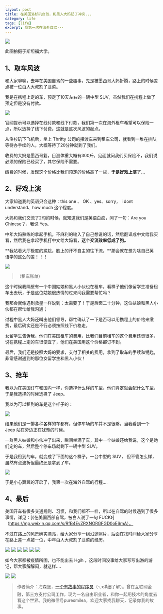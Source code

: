 ```yaml
---
layout: post
title: 在美国洛杉矶自驾，和黑人大妈起了冲突...
category: life
tags: [life]
excerpt: 我第一次在海外自驾···
---
```


![](http://favorites.ren/assets/images/2020/it/zijiai/zijiai01.jpg) 

此图拍摄于斯坦福大学。

## 1、取车风波

和大家聊聊，去年在美国自驾的一些趣事，先是被墨西哥大妈折腾，路上的时候差点被一位白人大叔割了韭菜。

我是在携程上定的车，预定了10天左右的一辆中型 SUV，虽然我们在携程上做了预定但是没有付款。

![](http://favorites.ren/assets/images/2020/it/zijiai/zijiai02.jpg) 

官网提示可以选择在线付款和线下付款，我们第一次在海外租车希望可以保险一点，所以选择了线下付费，这就是这次风波的起点。

从洛杉矶下飞机后，坐上 Thrifty 公司的摆渡车来到租车公司，就看到一堆在排队等待办手续的人，大概等待了20分钟就到了我们。

收费的大妈是墨西哥籍，目测体重大概有300斤，见面就问我们买保险不，我们说必须的保险已经买了，其它保险不需要。

缴费的时候，发现这个价格比我们预定的价格高了一些，**于是好戏上演了...**

## 2、好戏上演

大家知道我的英语只会这种：this  one  、 OK 、yes、sorry， i dont understand、how  much 这个程度。

大妈和我们交流了2句的时候，就知道我们是英语白痴，问了一句：Are you Chinese？，我说 Yes。

中年大妈熟练的拿起手机，不麻利的输入了自己想说的话，然后翻译成中文给我买看，然后我在拿起手机打中文给大妈看，**这个交流效率低成了狗。**

**我站着大厅极度的尴尬，脸上的汗不自主的往下流，**那会就在想为啥自己英语学的这么的差！！！

![](http://favorites.ren/assets/images/2020/it/zijiai/zijiai03.jpg) 

>（租车账单）

这个时候我隔壁有一个中国姑娘和黑人小伙也在租车，看样子他们像留学生准备租车出去玩，于是这位姑娘很热情的过来问我需要帮忙吗？

我那会就像遇到救星一样说到：太需要了！于是后面二十分钟，这位姑娘和黑人小伙都在帮忙给我沟通；

过程中黑人大妈还叫出他们领导，帮忙确认了一下是否可以用携程上的价格来缴费，最后确实还是不行必须按照线下价格走。

女留学生告诉我，他们在美国租车的费用，比我们目前租车的这个费用还贵很多，说在携程上定的车很便宜了，他们在美国用这个价格都订不到。

最后，我们还是按照大妈的要求，支付了相关的费用，拿到了取车的手续和钥匙，非常感谢遇到的那位女留学生和黑人小伙！

## 3、抢车

我以为在美国订车和国内一样，你选择什么样的车型，他们肯定就会配什么车型，于是我选择的时候选择了 Jeep。

我以为可以租到的车是这个样子的：

![](http://favorites.ren/assets/images/2020/it/zijiai/zijiai04.jpg) 

结果他们是一排各种各样的车都有，但停车场的车并不是很够，当我看到一个 Jeep 站在旁边正在犹豫的时候。

一群黑人姑娘和小伙冲了出来，瞬间坐满了车，其中一个姑娘还给我说，这个是她们定的车，然后整个停车场就剩下一辆中型 SUV。

于是我租到的车，就变成了下面的这个样子，一台中型的 SUV， 但不管怎么样，虽然有点波折但最终还是拿到了车。

![](http://favorites.ren/assets/images/2020/it/zijiai/zijiai05.jpg) 

于是小心翼翼的开启了，我第一次在海外自驾的行程....

## 4、最后

美国开车有很多交通规则、习惯，和我们都不一样，所以在自驾的时候遇到了很多事情，详见：[《在美国西部自驾，被白人说了一句 FUCK》]（https://mp.weixin.qq.com/s/RfB4EvZRXNORGFGD0oE6mA）。

不过在路上的风景确实漂亮，给大家分享一组沿途照片，后面在找时间给大家分享在路上差一点被一位，中年白人大叔割了韭菜的经历。

![](http://favorites.ren/assets/images/2020/it/zijiai/zijiai06.jpg) 
![](http://favorites.ren/assets/images/2020/it/zijiai/zijiai07.jpg) 
![](http://favorites.ren/assets/images/2020/it/zijiai/zijiai08.jpg) 
![](http://favorites.ren/assets/images/2020/it/zijiai/zijiai09.jpg) 
![](http://favorites.ren/assets/images/2020/it/zijiai/zijiai10.jpg) 
![](http://favorites.ren/assets/images/2020/it/zijiai/zijiai11.jpg) 

如今大家都被疫情所困，也不能出去 Hgih ，这段时间没事给大家写写出游的游记，帮大家解解闷，就这样....

![](http://favorites.ren/assets/images/2020/it/zijiai/zijiai12.jpg) 
![](http://favorites.ren/assets/images/2020/it/zijiai/zijiai13.jpg) 

>作者简介：海森堡，[一个有故事的程序员](https://mp.weixin.qq.com/s/bPk_-DcGF_7lTDoR1pKqVg)（👈详细了解）。曾在互联网金融，第三方支付公司工作，现为一名自由职业者，和你一起用技术的角度去看这个世界。我的微信号puresmilea，欢迎大家找我聊天，记录你我的故事。